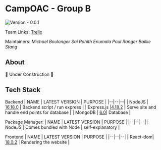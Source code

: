 # CampOAC - Group B 
![Version - 0.0.1](https://img.shields.io/badge/version-pending-lightgrey?style=for-the-badge)

Team Links:
[Trello](https://nodejs.org/en/)

Maintainers:
*Michael Boulanger
Sai Rohith Enumala
Paul Ranger
Baillie Stang*

## About
 🚧 Under Construction 🚧

## Tech Stack

Backend
| NAME | LATEST VERSION | PURPOSE |
|--|--|--|
| NodeJS | [16.18.0](https://nodejs.org/en/) | Backend script / run express |
| Express.js |[4.18.2](https://www.npmjs.com/package/express) | Serve site and handle end points for database |
| MongoDB | [6.0](https://www.mongodb.com/)| Database |

Package Manager:
| NAME | LATEST VERSION | PURPOSE |
|--|--|--|
| NodeJS | Comes bundled with Node | self-explanatory |

Frontend
| NAME | LATEST VERSION | PURPOSE |
|--|--|--|
| React-dom| [18.0.2](https://www.npmjs.com/package/react-dom) | Rendering the website |

